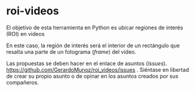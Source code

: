 # roi-videos

El objetivo de esta herramienta en Python es ubicar regiones de interés (ROI) en videos

En este caso, la región de interés será el interior de un rectángulo que resalta una parte de un fotograma (*frame*) del video.

Las propuestas se deben hacer en el enlace de asuntos (*issues*). https://github.com/GerardoMunoz/roi_videos/issues . Siéntase en libertad de crear su propio  asunto o de opinar en los asuntos creados por sus compañeros.

